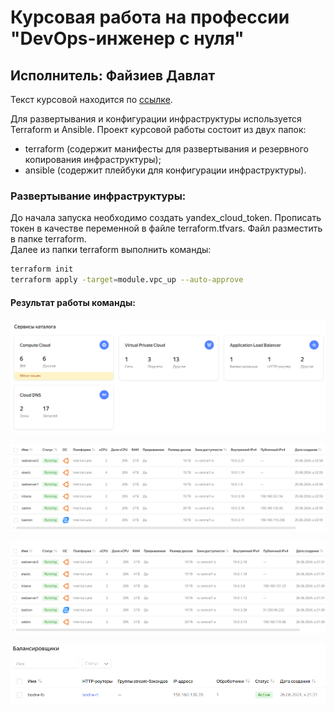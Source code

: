 # Курсовая работа на профессии "DevOps-инженер с нуля"
## Исполнитель: Файзиев Давлат
Текст курсовой находится по [ссылке](https://github.com/netology-code/fops-sysadm-diplom/blob/diplom-zabbix/README.md).

Для развертывания и конфигурации инфраструктуры используется Terraform и Ansible.
Проект курсовой работы состоит из двух папок:
- terraform (содержит манифесты для развертывания и резервного копирования инфраструктуры);
- ansible (содержит плейбуки для конфигурации инфраструктуры).

### Развертывание инфраструктуры:
До начала запуска необходимо создать yandex_cloud_token.
Прописать токен в качестве переменной в файле terraform.tfvars. Файл разместить в папке terraform.  
Далее из папки terraform выполнить команды:
```sh
terraform init
terraform apply -target=module.vpc_up --auto-approve
```

#### Результат работы команды:

![Скриншот 1](img/1.png)

![Скриншот 2](img/2.png)

![Скриншот 3](img/3.png)

![Скриншот 4](img/4.png)